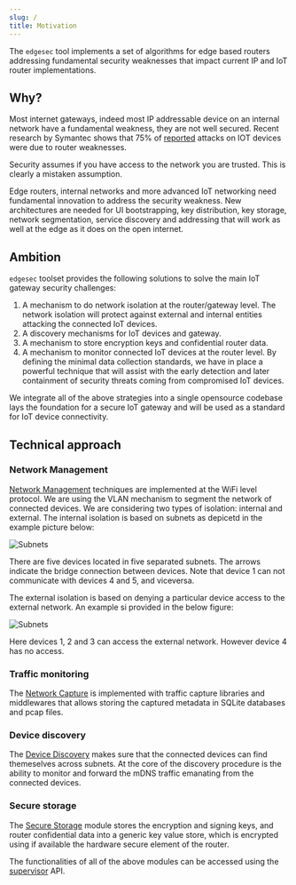 ```yaml
---
slug: /
title: Motivation
---
```


The `edgesec` tool implements a set of algorithms for edge based routers addressing fundamental security weaknesses that impact current IP and IoT router implementations.

## Why?

Most internet gateways, indeed most IP addressable device on an internal network have a fundamental weakness, they are not well secured. Recent research by Symantec shows that 75% of [reported](https://docs.broadcom.com/docs/istr-24-2019-en) attacks on IOT devices were due to router weaknesses.

Security assumes if you have access to the network you are trusted. This is clearly a mistaken assumption.

Edge routers, internal networks and more advanced IoT networking need fundamental innovation to address the security weakness. New architectures are needed for UI bootstrapping, key distribution, key storage, network segmentation, service discovery and addressing that will work as well at the edge as it does on the open internet.

## Ambition

`edgesec` toolset provides the following solutions to solve the main IoT gateway security challenges:

1. A mechanism to do network isolation at the router/gateway level. The network isolation will protect against external and internal entities attacking the connected IoT devices.
2. A discovery mechanisms for IoT devices and gateway.
3. A mechanism to store encryption keys and confidential router data.
4. A mechanism to monitor connected IoT devices at the router level. By defining the minimal data collection standards, we have in place a powerful technique that will assist with the early detection and later containment of security threats coming from compromised IoT devices.

We integrate all of the above strategies into a single opensource codebase lays the foundation for a secure IoT gateway and will be used as a standard for IoT device connectivity.

## Technical approach

### Network Management

[Network Management](management.md) techniques are implemented at the WiFi level protocol. We are using the VLAN mechanism to segment the network of connected devices. We are considering two types of isolation: internal and external. The internal isolation is based on subnets as depicetd in the example picture below:

![Subnets](/img/subnets.png)

There are five devices located in five separated subnets. The arrows indicate the bridge connection between devices. Note that device 1 can not communicate with devices 4 and 5, and viceversa.

The external isolation is based on denying a particular device access to the external network. An example si provided in the below figure:

![Subnets](/img/nat.png)

Here devices 1, 2 and 3 can access the external network. However device 4 has no access.

### Traffic monitoring

The [Network Capture](capture.md) is implemented with traffic capture libraries and middlewares that allows storing the captured metadata in SQLite databases and pcap files.

### Device discovery

The [Device Discovery](reflector.md) makes sure that the connected devices can find themeselves across subnets. At the core of the discovery procedure is the ability to monitor and forward the mDNS traffic emanating from the connected devices.

### Secure storage

The [Secure Storage](crypt.md) module stores the encryption and signing keys, and router confidential data into a generic key value store, which is encrypted using if available the hardware secure element of the router.

The functionalities of all of the above modules can be accessed using the [supervisor](supervisor.md) API.
